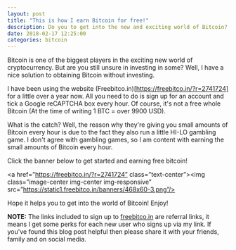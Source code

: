 ```yaml
---
layout: post
title: "This is how I earn Bitcoin for free!"
description: Do you to get into the new and exciting world of Bitcoin? Want to do it for free? This is how I've been earning Bitcoin for free.
date: 2018-02-17 12:25:00
categories: bitcoin
---
```


Bitcoin is one of the biggest players in the exciting new world of cryptocurrency. But are you still unsure in investing in some? Well, I have a nice solution to obtaining Bitcoin without investing. 

I have been using the website (Freebitco.in)[https://freebitco.in/?r=2741724] for a little over a year now. All you need to do is sign up for an account and tick a Google reCAPTCHA box every hour. Of course, it's not a free whole Bitcoin (At the time of writing 1 BTC = over 9900 USD).

What is the catch? Well, the reason why they're giving you small amounts of Bitcoin every hour is due to the fact they also run a little HI-LO gambling game. I don't agree with gambling games, so I am content with earning the small amounts of Bitcoin every hour. 

Click the banner below to get started and earning free bitcoin!

<a href=”https://freebitco.in/?r=2741724” class=”text-center”><img class=”image-center img-center img-responsive” src=”https://static1.freebitco.in/banners/468x60-3.png”/></a>

Hope it helps you to get into the world of Bitcoin! Enjoy!

**NOTE:** The links included to sign up to [freebitco.in](https://freebitco.in) are referral links, it means I get some perks for each new user who signs up via my link. If you've found this blog post helpful then please share it with your friends, family and on social media.
